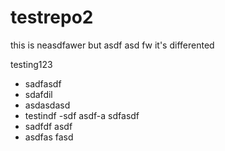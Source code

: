 # testrepo2


this is neasdfawer
but asdf asd fw it's differented

testing123

- sadfasdf
- sdafdil
- asdasdasd
- testindf
-sdf asdf-a sdfasdf
- sadfdf asdf
- asdfas fasd
